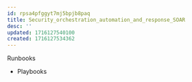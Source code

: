 ```yaml
---
id: rpsa4pfggyt7mj5bpjb8paq
title: Security_orchestration_automation_and_response_SOAR
desc: ''
updated: 1716127540100
created: 1716127534362
---
```

Runbooks
- Playbooks